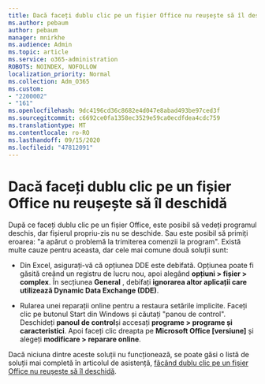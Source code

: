 ```yaml
---
title: Dacă faceți dublu clic pe un fișier Office nu reușește să îl deschidă
ms.author: pebaum
author: pebaum
manager: mnirkhe
ms.audience: Admin
ms.topic: article
ms.service: o365-administration
ROBOTS: NOINDEX, NOFOLLOW
localization_priority: Normal
ms.collection: Adm_O365
ms.custom:
- "2200002"
- "161"
ms.openlocfilehash: 9dc4196cd36c8682e4d047e8abad493be97ced3f
ms.sourcegitcommit: c6692ce0fa1358ec3529e59ca0ecdfdea4cdc759
ms.translationtype: MT
ms.contentlocale: ro-RO
ms.lasthandoff: 09/15/2020
ms.locfileid: "47812091"
---
```

# <a name="double-clicking-an-office-file-fails-to-open-it"></a>Dacă faceți dublu clic pe un fișier Office nu reușește să îl deschidă

După ce faceți dublu clic pe un fișier Office, este posibil să vedeți programul deschis, dar fișierul propriu-zis nu se deschide. Sau este posibil să primiți eroarea: "a apărut o problemă la trimiterea comenzii la program". Există multe cauze pentru aceasta, dar cele mai comune două soluții sunt:

- Din Excel, asigurați-vă că opțiunea DDE este debifată. Opțiunea poate fi găsită creând un registru de lucru nou, apoi alegând **opțiuni > fișier > complex**. În secțiunea **General** , debifați **ignorarea altor aplicații care utilizează Dynamic Data Exchange (DDE)**.

- Rularea unei reparații online pentru a restaura setările implicite. Faceți clic pe butonul Start din Windows și căutați "panou de control". Deschideți **panoul de control**și accesați **programe > programe și caracteristici**. Apoi faceți clic dreapta pe **Microsoft Office [versiune]** și alegeți **modificare > reparare online**.

Dacă niciuna dintre aceste soluții nu funcționează, se poate găsi o listă de soluții mai completă în articolul de asistență, [făcând dublu clic pe un fișier Office nu reușește să îl deschidă](https://support.office.com/article/Double-clicking-an-Office-file-fails-to-open-it-1e9c0ad9-34c8-4440-a42e-d30186b29ed6).
